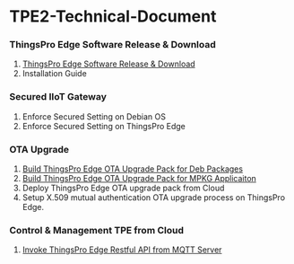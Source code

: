 # TPE2-Technical-Document

### ThingsPro Edge Software Release & Download

1. [ThingsPro Edge Software Release & Download](https://github.com/TPE-TIGER/TPE2-Technical-Document/blob/main/documents/ThingsPro%20Edge%20Software%20Release.md)
2. Installation Guide

### Secured IIoT Gateway

1. Enforce Secured Setting on Debian OS
2. Enforce Secured Setting on ThingsPro Edge

### OTA Upgrade
1. [Build ThingsPro Edge OTA Upgrade Pack for Deb Packages](https://github.com/TPE-TIGER/TPE-Technical-Document/blob/main/documents/Build%20ThingsPro%20Edge%20OTA%20Upgrade%20Pack%20for%20Deb%20Packages.md)
2. [Build ThingsPro Edge OTA Upgrade Pack for MPKG Applicaiton](https://github.com/TPE-TIGER/TPE2-Technical-Document/blob/main/documents/Build%20ThingsPro%20Edge%20OTA%20Upgrade%20Pack%20for%20MPKG%20application.md)
3. Deploy ThingsPro Edge OTA upgrade pack from Cloud
4. Setup X.509 mutual authentication OTA upgrade process on ThingsPro Edge.

### Control & Management TPE from Cloud
1. [Invoke ThingsPro Edge Restful API from MQTT Server](https://github.com/TPE-TIGER/TPE2-Technical-Document/blob/main/documents/Invoke%20ThingsPro%20Edge%20Restful%20API%20from%20MQTT%20Server.md)



